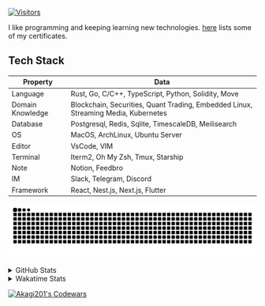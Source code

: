 <!-- markdownlint-disable MD041 MD010 MD033 -->
[![Visitors](https://api.visitorbadge.io/api/daily?path=Akagi201%2FAkagi201&label=Visitors%20Today&countColor=%2337d67a)](https://visitorbadge.io/status?path=Akagi201%2FAkagi201)

I like programming and keeping learning new technologies. [here](https://github.com/Akagi201/blockchain) lists some of my certificates.

## Tech Stack

| Property         	| Data                                                                               	|
|------------------	|------------------------------------------------------------------------------------	|
| Language         	| Rust, Go, C/C++, TypeScript, Python, Solidity, Move                                 |
| Domain Knowledge 	| Blockchain, Securities, Quant Trading, Embedded Linux, Streaming Media, Kubernetes 	|
| Database         	| Postgresql, Redis, Sqlite, TimescaleDB, Meilisearch                                 |
| OS               	| MacOS, ArchLinux, Ubuntu Server                                                     |
| Editor           	| VsCode, VIM                                                                        	|
| Terminal          | Iterm2, Oh My Zsh, Tmux, Starship                                                   |
| Note             	| Notion, Feedbro                                                                    	|
| IM               	| Slack, Telegram, Discord                                                            |
| Framework         | React, Nest.js, Next.js, Flutter                                                   	|

[![github contribution grid snake animation](https://raw.githubusercontent.com/Akagi201/Akagi201/output/github-contribution-grid-snake.svg#gh-light-mode-only)](https://github.com/Akagi201)

<details>
<summary>GitHub Stats</summary>
  <a href="https://github.com/Akagi201"><img alt="Profile Detail" src="https://raw.githubusercontent.com/Akagi201/Akagi201/master/profile-summary-card-output/dracula/0-profile-details.svg" /></a>
  <a href="https://github.com/Akagi201"><img alt="Github Stats" src="https://raw.githubusercontent.com/Akagi201/Akagi201/master/profile-summary-card-output/dracula/3-stats.svg" /></a>
  <a href="https://github.com/Akagi201"><img alt="Lang By Commits" src="https://raw.githubusercontent.com/Akagi201/Akagi201/master/profile-summary-card-output/dracula/2-most-commit-language.svg" /></a>
</details>

<details>
<summary>Wakatime Stats</summary>
<br>

<!--START_SECTION:waka-->

```txt
From: 05 October 2023 - To: 12 October 2023

Total Time: 38 hrs 26 mins

Other        33 hrs 15 mins  █████████████████████▓░░░   86.51 %
sh           1 hr 47 mins    █▒░░░░░░░░░░░░░░░░░░░░░░░   04.68 %
Python       1 hr 23 mins    █░░░░░░░░░░░░░░░░░░░░░░░░   03.63 %
Rust         1 hr 2 mins     ▓░░░░░░░░░░░░░░░░░░░░░░░░   02.69 %
TOML         14 mins         ░░░░░░░░░░░░░░░░░░░░░░░░░   00.64 %
GDScript3    11 mins         ░░░░░░░░░░░░░░░░░░░░░░░░░   00.51 %
Text         8 mins          ░░░░░░░░░░░░░░░░░░░░░░░░░   00.39 %
Markdown     8 mins          ░░░░░░░░░░░░░░░░░░░░░░░░░   00.35 %
Go           7 mins          ░░░░░░░░░░░░░░░░░░░░░░░░░   00.34 %
Solidity     2 mins          ░░░░░░░░░░░░░░░░░░░░░░░░░   00.11 %
```

<!--END_SECTION:waka-->

</details>

<a href="https://www.codewars.com/users/Akagi201"><img alt="Akagi201's Codewars" src="https://www.codewars.com/users/Akagi201/badges/small"></a>
